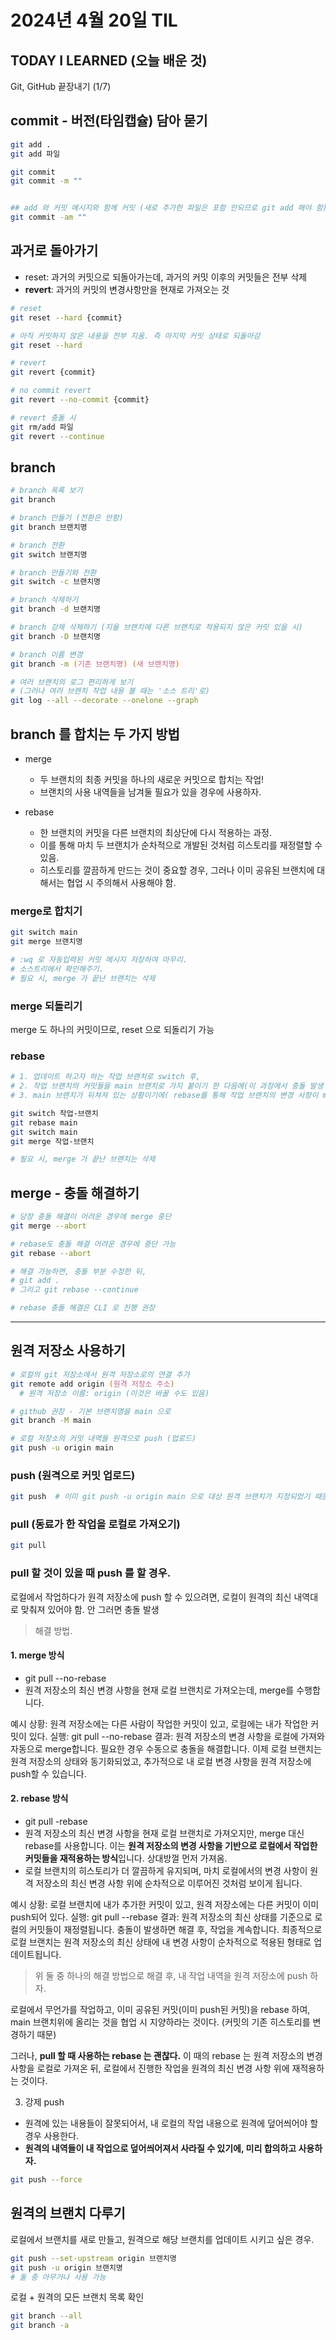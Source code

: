 # 2024년 4월 20일 TIL

## TODAY I LEARNED (오늘 배운 것)

Git, GitHub 끝장내기 (1/7)

## commit - 버전(타임캡슐) 담아 묻기

```zsh
git add .
git add 파일

git commit
git commit -m ""


## add 와 커밋 메시지와 함께 커밋 (새로 추가한 파일은 포함 안되므로 git add 해야 함)
git commit -am ""
```

## 과거로 돌아가기

- reset: 과거의 커밋으로 되돌아가는데, 과거의 커밋 이후의 커밋들은 전부 삭제
- **revert**: 과거의 커밋의 변경사항만을 현재로 가져오는 것

```zsh
# reset
git reset --hard {commit}

# 아직 커밋하지 않은 내용을 전부 지움. 즉 마지막 커밋 상태로 되돌아감
git reset --hard

# revert
git revert {commit}

# no commit revert
git revert --no-commit {commit}

# revert 충돌 시
git rm/add 파일
git revert --continue
```

## branch

```zsh
# branch 목록 보기
git branch

# branch 만들기 (전환은 안함)
git branch 브랜치명

# branch 전환
git switch 브랜치명

# branch 만들기와 전환
git switch -c 브랜치명

# branch 삭제하기
git branch -d 브랜치명

# branch 강제 삭제하기 (지울 브랜치에 다른 브랜치로 적용되지 않은 커밋 있을 시)
git branch -D 브랜치명

# branch 이름 변경
git branch -m (기존 브랜치명) (새 브랜치명)

# 여러 브랜치의 로그 편리하게 보기 
# (그러나 여러 브랜치 작업 내용 볼 때는 '소스 트리'로)
git log --all --decorate --onelone --graph
```

## branch 를 합치는 두 가지 방법

- merge
  - 두 브랜치의 최종 커밋을 하나의 새로운 커밋으로 합치는 작업!
  - 브랜치의 사용 내역들을 남겨둘 필요가 있을 경우에 사용하자.

- rebase
  - 한 브랜치의 커밋을 다른 브랜치의 최상단에 다시 적용하는 과정.
  - 이를 통해 마치 두 브랜치가 순차적으로 개발된 것처럼 히스토리를 재정렬할 수 있음.
  - 히스토리를 깔끔하게 만드는 것이 중요할 경우, 그러나 이미 공유된 브랜치에 대해서는 협업 시 주의해서 사용해야 함.

### merge로 합치기

```zsh
git switch main
git merge 브랜치명

# :wq 로 자동입력된 커밋 메시지 저장하여 마무리.
# 소스트리에서 확인해주기.
# 필요 시, merge 가 끝난 브랜치는 삭제
```

### merge 되돌리기
merge 도 하나의 커밋이므로, reset 으로 되돌리기 가능


### rebase

```zsh
# 1. 업데이트 하고자 하는 작업 브랜치로 switch 후, 
# 2. 작업 브랜치의 커밋들을 main 브랜치로 가지 붙이기 한 다음에(이 과정에서 충돌 발생 시 해결해야 함), 
# 3. main 브랜치가 뒤쳐져 있는 상황이기에( rebase를 통해 작업 브랜치의 변경 사항이 main의 최신 상태 위에 재배치되었기 때문에), main 브랜치시점에서 작업 브랜치와 merge 하면 됨.

git switch 작업-브랜치
git rebase main
git switch main
git merge 작업-브랜치

# 필요 시, merge 가 끝난 브랜치는 삭제
```


## merge - 충돌 해결하기

```zsh
# 당장 충돌 해결이 어려운 경우에 merge 중단
git merge --abort

# rebase도 충돌 해결 어려운 경우에 중단 가능
git rebase --abort

# 해결 가능하면, 충돌 부분 수정한 뒤, 
# git add . 
# 그리고 git rebase --continue

# rebase 충돌 해결은 CLI 로 진행 권장
```


---


## 원격 저장소 사용하기

```zsh
# 로컬의 git 저장소에서 원격 저장소로의 연결 추가
git remote add origin (원격 저장소 주소)
  # 원격 저장소 이름: origin (이것은 바꿀 수도 있음)

# github 권장 - 기본 브랜치명을 main 으로
git branch -M main

# 로컬 저장소의 커밋 내역들 원격으로 push (업로드)
git push -u origin main
```


### push (원격으로 커밋 업로드)

```zsh
git push  # 이미 git push -u origin main 으로 대상 원격 브랜치가 지정되었기 때문에 가능
```

### pull (동료가 한 작업을 로컬로 가져오기)

```zsh
git pull
```


### pull 할 것이 있을 때 push 를 할 경우.
로컬에서 작업하다가 원격 저장소에 push 할 수 있으려면, 로컬이 원격의 최신 내역대로 맞춰져 있어야 함. 안 그러면 충돌 발생

> 해결 방법.

#### 1.  merge 방식
- git pull --no-rebase 
- 원격 저장소의 최신 변경 사항을 현재 로컬 브랜치로 가져오는데, merge를 수행합니다.

예시
상황: 원격 저장소에는 다른 사람이 작업한 커밋이 있고, 로컬에는 내가 작업한 커밋이 있다.
실행: git pull --no-rebase
결과: 원격 저장소의 변경 사항을 로컬에 가져와 자동으로 merge합니다. 필요한 경우 수동으로 충돌을 해결합니다. 이제 로컬 브랜치는 원격 저장소의 상태와 동기화되었고, 추가적으로 내 로컬 변경 사항을 원격 저장소에 push할 수 있습니다.



#### 2. rebase 방식
- git pull -rebase
- 원격 저장소의 최신 변경 사항을 현재 로컬 브랜치로 가져오지만, merge 대신 rebase를 사용합니다. 이는 **원격 저장소의 변경 사항을 기반으로 로컬에서 작업한 커밋들을 재적용하는 방식**입니다. 상대방껄 먼저 가져옴.
- 로컬 브랜치의 히스토리가 더 깔끔하게 유지되며, 마치 로컬에서의 변경 사항이 원격 저장소의 최신 변경 사항 위에 순차적으로 이루어진 것처럼 보이게 됩니다.

예시
상황: 로컬 브랜치에 내가 추가한 커밋이 있고, 원격 저장소에는 다른 커밋이 이미 push되어 있다.
실행: git pull --rebase
결과: 원격 저장소의 최신 상태를 기준으로 로컬의 커밋들이 재정렬됩니다. 충돌이 발생하면 해결 후, 작업을 계속합니다. 최종적으로 로컬 브랜치는 원격 저장소의 최신 상태에 내 변경 사항이 순차적으로 적용된 형태로 업데이트됩니다.


> 위 둘 중 하나의 해결 방법으로 해결 후, 내 작업 내역을 원격 저장소에 push 하자.




로컬에서 무언가를 작업하고, 이미 공유된 커밋(이미 push된 커밋)을 rebase 하여, main 브랜치위에 올리는 것을 협업 시 지양하라는 것이다. (커밋의 기존 히스토리를 변경하기 때문) </br>

그러나, **pull 할 때 사용하는 rebase 는 괜찮다.** 이 때의 rebase 는 원격 저장소의 변경 사항을 로컬로 가져온 뒤, 로컬에서 진행한 작업을 원격의 최신 변경 사항 위에 재적용하는 것이다.



3. 강제 push

- 원격에 있는 내용들이 잘못되어서, 내 로컬의 작업 내용으로 원격에 덮어씌어야 할 경우 사용한다.
- **원격의 내역들이 내 작업으로 덮어씌어져서 사라질 수 있기에, 미리 합의하고 사용하자.**

```zsh
git push --force
```

## 원격의 브랜치 다루기

로컬에서 브랜치를 새로 만들고, 원격으로 해당 브랜치를 업데이트 시키고 싶은 경우.

```zsh
git push --set-upstream origin 브랜치명
git push -u origin 브랜치명
# 둘 중 아무거나 사용 가능
```

로컬 + 원격의 모든 브랜치 목록 확인
```zsh
git branch --all
git branch -a
```

